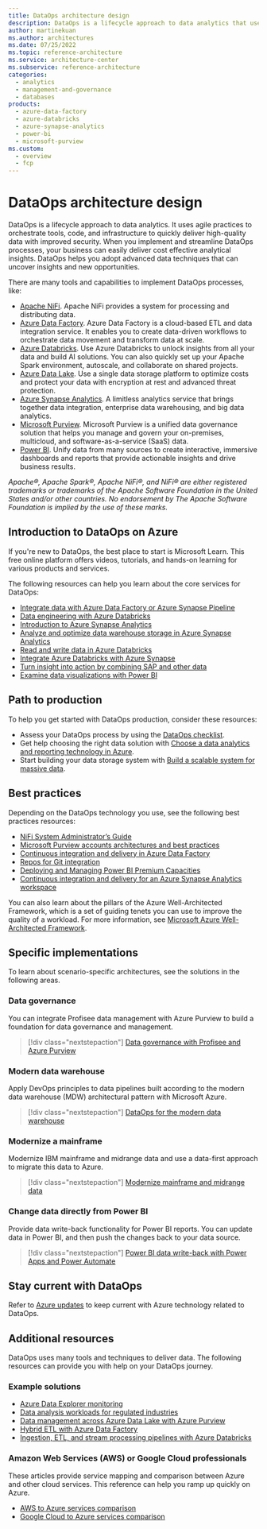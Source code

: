 ```yaml
---
title: DataOps architecture design
description: DataOps is a lifecycle approach to data analytics that uses agile practices to deliver high-quality data.
author: martinekuan
ms.author: architectures
ms.date: 07/25/2022
ms.topic: reference-architecture
ms.service: architecture-center
ms.subservice: reference-architecture
categories:
  - analytics
  - management-and-governance
  - databases
products:
  - azure-data-factory
  - azure-databricks
  - azure-synapse-analytics
  - power-bi
  - microsoft-purview
ms.custom:
  - overview
  - fcp
---
```


# DataOps architecture design

DataOps is a lifecycle approach to data analytics. It uses agile practices to orchestrate tools, code, and infrastructure to quickly deliver high-quality data with improved security. When you implement and streamline DataOps processes, your business can easily deliver cost effective analytical insights. DataOps helps you adopt advanced data techniques that can uncover insights and new opportunities.

There are many tools and capabilities to implement DataOps processes, like:

- [Apache NiFi](https://nifi.apache.org/). Apache NiFi provides a system for processing and distributing data.
- [Azure Data Factory](https://azure.microsoft.com/services/data-factory). Azure Data Factory is a cloud-based ETL and data integration service. It enables you to create data-driven workflows to orchestrate data movement and transform data at scale.
- [Azure Databricks](https://azure.microsoft.com/services/databricks). Use Azure Databricks to unlock insights from all your data and build AI solutions. You can also quickly set up your Apache Spark environment, autoscale, and collaborate on shared projects.
- [Azure Data Lake](https://azure.microsoft.com/services/storage/data-lake-storage). Use a single data storage platform to optimize costs and protect your data with encryption at rest and advanced threat protection.
- [Azure Synapse Analytics](https://azure.microsoft.com/services/synapse-analytics). A limitless analytics service that brings together data integration, enterprise data warehousing, and big data analytics.
- [Microsoft Purview](https://azure.microsoft.com/services/purview). Microsoft Purview is a unified data governance solution that helps you manage and govern your on-premises, multicloud, and software-as-a-service (SaaS) data.
- [Power BI](https://powerbi.microsoft.com). Unify data from many sources to create interactive, immersive dashboards and reports that provide actionable insights and drive business results.

*Apache®, Apache Spark®, Apache NiFi®, and NiFi® are either registered trademarks or trademarks of the Apache Software Foundation in the United States and/or other countries. No endorsement by The Apache Software Foundation is implied by the use of these marks.*

## Introduction to DataOps on Azure

If you're new to DataOps, the best place to start is Microsoft Learn. This free online platform offers videos, tutorials, and hands-on learning for various products and services.

The following resources can help you learn about the core services for DataOps:

- [Integrate data with Azure Data Factory or Azure Synapse Pipeline](/training/modules/data-integration-azure-data-factory)
- [Data engineering with Azure Databricks](/training/paths/data-engineer-azure-databricks)
- [Introduction to Azure Synapse Analytics](/training/modules/introduction-azure-synapse-analytics)
- [Analyze and optimize data warehouse storage in Azure Synapse Analytics](/training/modules/analyze-optimize-data-warehouse-storage-azure-synapse-analytics)
- [Read and write data in Azure Databricks](/training/modules/read-write-data-azure-databricks)
- [Integrate Azure Databricks with Azure Synapse](/training/modules/integrate-azure-databricks-other-azure-services)
- [Turn insight into action by combining SAP and other data](/training/modules/turn-insight-into-action-combine-sap-other-data)
- [Examine data visualizations with Power BI](/training/modules/examine-data-visualizations-power-bi)

## Path to production

To help you get started with DataOps production, consider these resources:

- Assess your DataOps process by using the [DataOps checklist](../checklist/data-ops.md).
- Get help choosing the right data solution with [Choose a data analytics and reporting technology in Azure](./technology-choices/analysis-visualizations-reporting.md).
- Start building your data storage system with [Build a scalable system for massive data](./scenarios/build-scalable-database-solutions-azure-services.md).

## Best practices

Depending on the DataOps technology you use, see the following best practices resources:

- [NiFi System Administrator’s Guide](https://nifi.apache.org/docs/nifi-docs/html/administration-guide.html)
- [Microsoft Purview accounts architectures and best practices](/azure/purview/concept-best-practices-accounts)
- [Continuous integration and delivery in Azure Data Factory](/azure/data-factory/continuous-integration-delivery)
- [Repos for Git integration](/azure/databricks/repos)
- [Deploying and Managing Power BI Premium Capacities](/power-bi/guidance/whitepaper-powerbi-premium-deployment)
- [Continuous integration and delivery for an Azure Synapse Analytics workspace](/azure/synapse-analytics/cicd/continuous-integration-delivery)

You can also learn about the pillars of the Azure Well-Architected Framework, which is a set of guiding tenets you can use to improve the quality of a workload. For more information, see [Microsoft Azure Well-Architected Framework](/azure/architecture/framework).

## Specific implementations

To learn about scenario-specific architectures, see the solutions in the following areas.

### Data governance

You can integrate Profisee data management with Azure Purview to build a foundation for data governance and management.

> [!div class="nextstepaction"]
> [Data governance with Profisee and Azure Purview](../reference-architectures/data/profisee-master-data-management-purview.yml)

### Modern data warehouse

Apply DevOps principles to data pipelines built according to the modern data warehouse (MDW) architectural pattern with Microsoft Azure.

> [!div class="nextstepaction"]
> [DataOps for the modern data warehouse](../example-scenario/data-warehouse/dataops-mdw.yml)

### Modernize a mainframe

Modernize IBM mainframe and midrange data and use a data-first approach to migrate this data to Azure.

> [!div class="nextstepaction"]
> [Modernize mainframe and midrange data](../reference-architectures/migration/modernize-mainframe-data-to-azure.yml)

### Change data directly from Power BI

Provide data write-back functionality for Power BI reports. You can update data in Power BI, and then push the changes back to your data source.

> [!div class="nextstepaction"]
> [Power BI data write-back with Power Apps and Power Automate](../example-scenario/data/power-bi-write-back-power-apps.yml)

## Stay current with DataOps

Refer to [Azure updates](https://azure.microsoft.com/updates/?category=databases,devops,integration) to keep current with Azure technology related to DataOps.

## Additional resources

DataOps uses many tools and techniques to deliver data. The following resources can provide you with help on your DataOps journey.

### Example solutions

- [Azure Data Explorer monitoring](../solution-ideas/articles/monitor-azure-data-explorer.yml)
- [Data analysis workloads for regulated industries](../example-scenario/data/data-analysis-regulated-industries.yml)
- [Data management across Azure Data Lake with Azure Purview](../solution-ideas/articles/azure-purview-data-lake-estate-architecture.yml)
- [Hybrid ETL with Azure Data Factory](../example-scenario/data/hybrid-etl-with-adf.yml)
- [Ingestion, ETL, and stream processing pipelines with Azure Databricks](../solution-ideas/articles/ingest-etl-stream-with-adb.yml)

### Amazon Web Services (AWS) or Google Cloud professionals

These articles provide service mapping and comparison between Azure and other cloud services. This reference can help you ramp up quickly on Azure.

- [AWS to Azure services comparison](../aws-professional/services.md#big-data-and-analytics)
- [Google Cloud to Azure services comparison](../gcp-professional/services.md#big-data-and-analytics)
